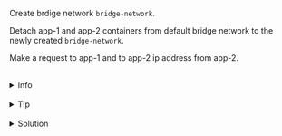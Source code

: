 
Create brdige network `bridge-network`.

Detach app-1 and app-2 containers from default bridge network to the newly created `bridge-network`.

Make a request to app-1 and to app-2 ip address from app-2.


<br>
<details><summary>Info</summary>
<br>

```plain
Use -p or --publish flag to map ports.
```

</details>

<br>
<details><summary>Tip</summary>
<br>

```plain
Use -d (detached) flag when running the container.

If you do not specify any --network flags, the containers connect to the default bridge network.

Ip address of pods in the network can be found by running "docker network inspect" command (json path .Containers[*].IPv4Address).

Documentation - https://docs.docker.com/network/network-tutorial-standalone/#use-the-default-bridge-network.
```

</details>


<br>
<details><summary>Solution</summary>
<br>

<br>

Create network `bridge-network`:
(--driver bridge is not nessecary here, as it is a default behaviour)

<br>

```plain
docker network create --driver bridge `bridge-network`
```

<br>

Disconnect `app-1` and `app-2` from the default `bridge` network:

<br>

```plain
docker network disconnect bridge app-1
&&
docker network disconnect bridge app-2
```{{exec}}

<br>

Connect `app-1` and `app-2` containers to the `bridge-network` network:

<br>

```plain
docker network connect bridge-network app-1
&&
docker network connect bridge-network app-2
```{{exec}}

<br>

Run `docker network inspect bridge-network`:

<br>

```plain
docker network inspect bridge-network
```{{exec}}

<br>

Make a request to app-1 from app-2:

<br>

```plain
docker exec app-1 sh -c 'curl app-2'
```{{exec}}

<br>

Make a request to app-1 by ip address from app-2:

<br>

```plain
docker exec app-1 sh -c 'curl 172.17.0.3'
```{{exec}}

</details>